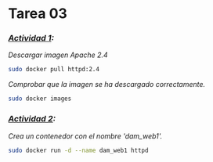 # Tarea 03
### <u>*Actividad 1</u>:*
*Descargar imagen Apache 2.4*
```bash
sudo docker pull httpd:2.4
```
*Comprobar que la imagen se ha descargado correctamente.*
```bash
sudo docker images
```
### <u>*Actividad 2</u>:*
*Crea un contenedor con el nombre 'dam_web1'.*
```bash
sudo docker run -d --name dam_web1 httpd
```
